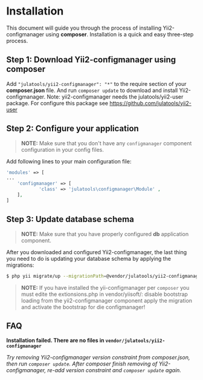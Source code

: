 Installation
============

This document will guide you through the process of installing Yii2-configmanager using **composer**. Installation is a quick and
easy three-step process.

Step 1: Download Yii2-configmanager using composer
-----------------------------------------

Add `"julatools/yii2-configmanager": "*"` to the require section of your **composer.json** file. And run `composer update`
to download and install Yii2-configmanager.
Note: yii2-configmanager needs the julatools/yii2-user package. For configure this package see https://github.com/julatools/yii2-user

Step 2: Configure your application
------------------------------------

> **NOTE:** Make sure that you don't have any `configmanager` component configuration in your config files.

Add following lines to your main configuration file:

```php
'modules' => [
...
    'configmanager' => [
            'class' => 'julatools\configmanager\Module' ,
    ],
]
```

Step 3: Update database schema
------------------------------

> **NOTE:** Make sure that you have properly configured **db** application component.

After you downloaded and configured Yii2-configmanager, the last thing you need to do is updating your database schema by applying
the migrations:

```bash
$ php yii migrate/up --migrationPath=@vendor/julatools/yii2-configmanager/migrations
```
> **NOTE:** If you have installed the yii-configmanager per `composer` you must edite the extionsions.php in vendor/yiisoft/: disable bootstrap loading from the yii2-configmanager component apply the migration and activate the bootstrap for die configmanager!

FAQ
---

**Installation failed. There are no files in `vendor/julatools/yii2-configmanager`**

*Try removing Yii2-configmanager version constraint from composer.json, then run `composer update`. After composer finish
 removing of Yii2-configmanager, re-add version constraint and `composer update` again.*

